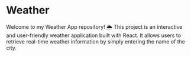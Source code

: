 # Weather
Welcome to my Weather App repository! 🌦️  This project is an interactive and user-friendly weather application built with React. It allows users to retrieve real-time weather information by simply entering the name of the city.
